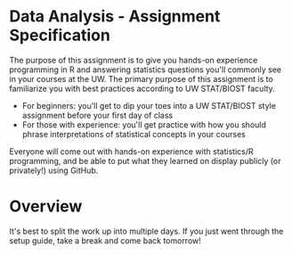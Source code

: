 # Data Analysis - Assignment Specification

The purpose of this assignment is to give you hands-on experience programming in R and answering statistics questions you'll commonly see in your courses at the UW. The primary purpose of this assignment is to familiarize you with best practices according to UW STAT/BIOST faculty.

- For beginners: you'll get to dip your toes into a UW STAT/BIOST style assignment before your first day of class
- For those with experience: you'll get practice with how you should phrase interpretations of statistical concepts in your courses

Everyone will come out with hands-on experience with statistics/R programming, and be able to put what they learned on display publicly (or privately!) using GitHub.

# Overview

It's best to split the work up into multiple days. If you just went through the setup guide, take a break and come back tomorrow!

